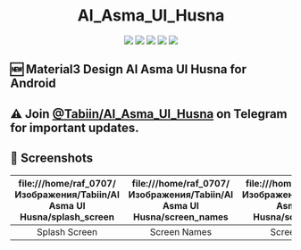 <h1 align="center">Al_Asma_Ul_Husna</h1>
<p align="center">
  <a href="https://github.com/Raf0707/Al_Asma_Ul_Husna" style="text-decoration:none" area-label="Android">
    <img src="https://img.shields.io/badge/Platform-Android-green.svg">
  </a>
  <a href="https://github.com/Raf0707/Al_Asma_Ul_Husna.git" style="text-decoration:none" area-label="Min API: 22">
    <img src="https://img.shields.io/badge/minSdkVersion-22-green.svg">
  </a>
  <a href="https://play.google.com/store/apps/details?id=com.jvmfrog.ffsettings" style="text-decoration:none" area-label="Play Store">
    <img src="https://img.shields.io/badge/Download-Google_Play-green.svg">
  </a>
  <a href="https://github.com/Raf0707/Al_Asma_Ul_Husna/blob/master/LICENSE.md" style="text-decoration:none" area-label="License: Apache License 2.0">
    <img src="https://img.shields.io/badge/License-Apache License 2.0-blue.svg">
  </a>
  <a title="Crowdin" target="_blank" href="https://crowdin.com/project/al-asma-ul-husna"><img src="https://badges.crowdin.net/settings-for-free-fire-app/localized.svg">
  </a>

</p>

## 🆕 Material3 Design Al Asma Ul Husna for Android
## ⚠ Join [@Tabiin/Al_Asma_Ul_Husna](https://t.me/+Lkw3ON0EsjZlNDIy) on Telegram for important updates.
## 📱 Screenshots
| file:///home/raf_0707/Изображения/Tabiin/Al Asma Ul Husna/splash_screen | file:///home/raf_0707/Изображения/Tabiin/Al Asma Ul Husna/screen_names | file:///home/raf_0707/Изображения/Tabiin/Al Asma Ul Husna/screen_info | file:///home/raf_0707/Изображения/Tabiin/Al Asma Ul Husna/screen_drawer | file:///home/raf_0707/Изображения/Tabiin/Al Asma Ul Husna/screen_counter | file:///home/raf_0707/Изображения/Tabiin/Al Asma Ul Husna/screen_tutorial 
|:---:|:---:|:---:|:---:|:---:|:---:|
| Splash Screen | Screen Names | Screen Info | Screen Drawer Content | Screen Counter | Screen Tutorial|
